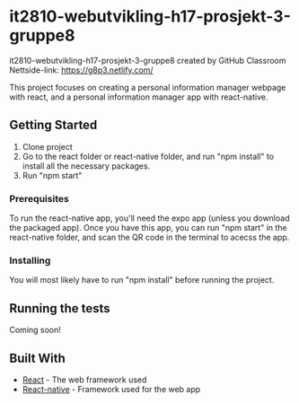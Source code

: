 # it2810-webutvikling-h17-prosjekt-3-gruppe8
it2810-webutvikling-h17-prosjekt-3-gruppe8 created by GitHub Classroom
Nettside-link: https://g8p3.netlify.com/

This project focuses on creating a personal information manager webpage with react, and a personal information manager app with react-native. 

## Getting Started

1. Clone project
2. Go to the react folder or react-native folder, and run "npm install" to install all the necessary packages.
3. Run "npm start"

### Prerequisites

To run the react-native app, you'll need the expo app (unless you download the packaged app).
Once you have this app, you can run "npm start" in the react-native folder, and scan the QR code in the terminal to acecss the app. 


### Installing

You will most likely have to run "npm install" before running the project. 

## Running the tests

Coming soon!


## Built With

* [React](https://reactjs.org/) - The web framework used
* [React-native](https://facebook.github.io/react-native/) - Framework used for the web app
